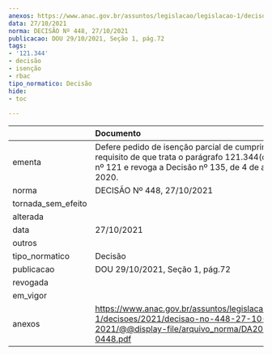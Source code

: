 ```yaml
---
anexos: https://www.anac.gov.br/assuntos/legislacao/legislacao-1/decisoes/2021/decisao-no-448-27-10-2021/@@display-file/arquivo_norma/DA2021-0448.pdf
data: 27/10/2021
norma: DECISÃO Nº 448, 27/10/2021
publicacao: DOU 29/10/2021, Seção 1, pág.72
tags:
- '121.344'
- decisão
- isenção
- rbac
tipo_normatico: Decisão
hide: 
- toc 
 
---
```


|                    | Documento                                                                                                                                                          |
|:-------------------|:-------------------------------------------------------------------------------------------------------------------------------------------------------------------|
| ementa             | Defere pedido de isenção parcial de cumprimento do requisito de que trata o parágrafo 121.344(d) do RBAC nº 121 e revoga a Decisão nº 135, de 4 de agosto de 2020. |
| norma              | DECISÃO Nº 448, 27/10/2021                                                                                                                                         |
| tornada_sem_efeito |                                                                                                                                                                    |
| alterada           |                                                                                                                                                                    |
| data               | 27/10/2021                                                                                                                                                         |
| outros             |                                                                                                                                                                    |
| tipo_normatico     | Decisão                                                                                                                                                            |
| publicacao         | DOU 29/10/2021, Seção 1, pág.72                                                                                                                                    |
| revogada           |                                                                                                                                                                    |
| em_vigor           |                                                                                                                                                                    |
| anexos             | https://www.anac.gov.br/assuntos/legislacao/legislacao-1/decisoes/2021/decisao-no-448-27-10-2021/@@display-file/arquivo_norma/DA2021-0448.pdf                      |